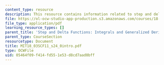 ```yaml
---
content_type: resource
description: This resource contains information related to step and delta functions.
file: https://ol-ocw-studio-app-production.s3.amazonaws.com/courses/18-03sc-differential-equations-fall-2011/05464f09f414fd551e53d8cd7aad0bff_MIT18_03SCF11_s24_0intro.pdf
file_type: application/pdf
learning_resource_types: []
parent_title: 'Step and Delta Functions: Integrals and Generalized Derivatives'
parent_type: CourseSection
resourcetype: Document
title: MIT18_03SCF11_s24_0intro.pdf
type: OCWFile
uid: 05464f09-f414-fd55-1e53-d8cd7aad0bff
---
```

